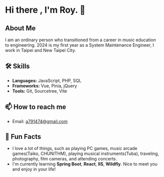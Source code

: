 # Hi there , I'm Roy. 👋

<!--![Profile views](url) 未來建立個人網頁可以放這裡-->

## About Me
I am an ordinary person who transitioned from a career in music education to engineering. 2024 is my first year as a System Maintenance Engineer, I work in Taipei and New Taipei City.

## 🛠 Skills
- **Languages:** JavaScript, PHP, SQL
- **Frameworks:** Vue, Pinia, jQuery
- **Tools:** Git, Sourcetree, Vite

<!-- ## 🌟 Projects  未來有專案經歷放這裡
### [Project 1 Name](https://github.com/your-github-username/project1)
A brief description of Project 1.
-->

<!-- ## 📈 GitHub Stats  -->
<!-- ## 🔗 Connect with me 未來整理好個人資訊放這裡
- [LinkedIn](https://www.linkedin.com/in/hungyi-ke-351283201/)
-->

## 📫 How to reach me
- Email: [a791474@gmail.com](mailto:a791474@gmail.com)

## 🎉 Fun Facts
- I love a lot of things, such as playing PC games, music arcade games(Taiko, CHUNITHM), playing musical instruments(Tuba), traveling, photography, film cameras, and attending concerts.
- I'm currently learning **Spring Boot**, **React**, **IIS**, **Wildfly**.
Nice to meet you and enjoy in your life!
<!--
Here are some ideas to get you started:

- 🔭 I’m currently working on ...
- 🌱 I’m currently learning ...
- 👯 I’m looking to collaborate on ...
- 🤔 I’m looking for help with ...
- 💬 Ask me about ...
- 📫 How to reach me: ...
- 😄 Pronouns: ...
- ⚡ Fun fact: ...
-->
